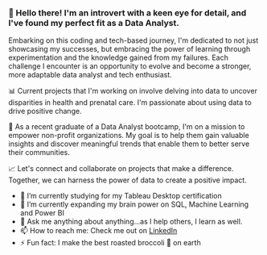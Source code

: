 ### 👋 Hello there! I'm an introvert with a keen eye for detail, and I've found my perfect fit as a Data Analyst.

Embarking on this coding and tech-based journey, I'm dedicated to not just showcasing my successes, but embracing the power of learning through experimentation and the knowledge gained from my failures. Each challenge I encounter is an opportunity to evolve and become a stronger, more adaptable data analyst and tech enthusiast.

📊 Current projects that I'm working on involve delving into data to uncover disparities in health and prenatal care. I'm passionate about using data to drive positive change.

🚀 As a recent graduate of a Data Analyst bootcamp, I'm on a mission to empower non-profit organizations. My goal is to help them gain valuable insights and discover 
meaningful trends that enable them to better serve their communities.

📈 Let's connect and collaborate on projects that make a difference. Together, we can harness the power of data to create a positive impact.

- 📝 I’m currently studying for my Tableau Desktop certification
- 🧠 I’m currently expanding my brain power on SQL, Machine Learning and Power BI
- 💬 Ask me anything about anything...as I help others, I learn as well.
- 📫 How to reach me: Check me out on <a href="https://www.linkedin.com/in/julyndav/">LinkedIn</a>
- ⚡ Fun fact: I make the best roasted broccoli 🥦 on earth

